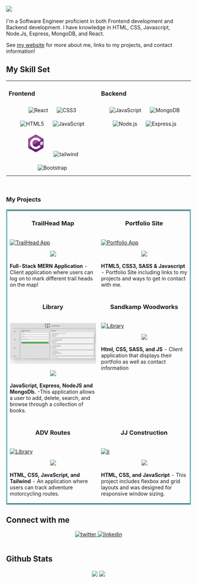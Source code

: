 
![](https://i.imgur.com/2QqqmVr.png)

I'm a Software Engineer proficient in both Frontend development and Backend development. I have knowledge in HTML, CSS, Javascript, Node.Js, Express, MongoDB, and React.

See [my website](https://lucdumas.netlify.app/) for more about me, links to my projects, and contact information!

## My Skill Set  
<table><tr><td valign="top" width="50%">

 
### Frontend  
 
<div align="center">  
<img style="margin: 10px" src="https://profilinator.rishav.dev/skills-assets/react-original-wordmark.svg" alt="React" height="50" />  
<img style="margin: 10px" src="https://profilinator.rishav.dev/skills-assets/css3-original-wordmark.svg" alt="CSS3" height="50" />  
<img style="margin: 10px" src="https://profilinator.rishav.dev/skills-assets/html5-original-wordmark.svg" alt="HTML5" height="50" />  
<img style="margin: 10px" src="https://profilinator.rishav.dev/skills-assets/javascript-original.svg" alt="JavaScript" height="50" />  
 <img style="margin: 10px" src="https://raw.githubusercontent.com/devicons/devicon/master/icons/csharp/csharp-original.svg" alt="csharp" height="50"/>
 <img style="margin: 10px" src="https://www.vectorlogo.zone/logos/tailwindcss/tailwindcss-icon.svg" alt="tailwind" height="50"/>
 <img style="margin: 10px" src="https://profilinator.rishav.dev/skills-assets/bootstrap-plain.svg"
            alt="Bootstrap" height="50" />

</div>
</td><td valign="top" width="50%">
 
### Backend  
 
<div align="center">  
<img style="margin: 10px" src="https://profilinator.rishav.dev/skills-assets/javascript-original.svg" alt="JavaScript" height="50" />  
<img style="margin: 10px" src="https://profilinator.rishav.dev/skills-assets/mongodb-original-wordmark.svg" alt="MongoDB" height="50" />  
<img style="margin: 10px" src="https://profilinator.rishav.dev/skills-assets/nodejs-original-wordmark.svg" alt="Node.js" height="50" />  
<img style="margin: 10px" src="https://profilinator.rishav.dev/skills-assets/express-original-wordmark.svg" alt="Express.js" height="50" />  
</div>


</tbody></table>
<br/>

### My Projects 

 <table bordercolor="#66b2b2">
  
  <tr>
   <td width="50%" valign="top">
      <h3 align="center">TrailHead Map</h3>
        <br />
        <a target="_blank" href="https://traily.netlify.app/">
            <img src="TrailHeads.gif" width="100%" alt="TrailHead App"/>
        </a>
        <br />
        <p align="center">
          
  <a href="https://github.com/lucdumas/Traily" target="_blank">
    <img src="https://img.shields.io/static/v1?label=|&message=REPO&color=23555f&style=plastic&logo=github&logo-color=white"/>
  </a>  
  <a href="https://github.com/lucdumas/Traily" target="_blank">
  
  </a>
      </p>
        <p><strong>Full-Stack MERN Application</strong> - Client application where users can log on to mark different trail heads on the map!</p>
    </td>
     <td width="50%" valign="top">
      <h3 align="center">Portfolio Site</h3>
        <br />
        <a target="_blank" href="https://lucdumas.netlify.app/">
            <img src="portfolio.gif" width="100%" alt="Portfolio App"/>
        </a>
        <br />
        <p align="center">
          
  <a href="https://github.com/lucdumas/portfoliosite" target="_blank">
    <img src="https://img.shields.io/static/v1?label=|&message=REPO&color=23555f&style=plastic&logo=github&logo-color=white"/>
  </a>  
  <a href="https://github.com/lucdumas/portfoliosite" target="_blank">
  
  </a>
      </p>
      <p><strong>HTML5, CSS3, SASS & Javascript</strong> - Portfolio Site including links to my projects and ways to get in contact with me.</p>
        </td>
  </tr>
  
  <tr>
    <td width="50%" valign="top">
      <h3 align="center">Library</h3>
        <br />
        <a target="_blank" href="https://library-heroku-application.herokuapp.com/">
            <img src="library.gif" width="100%" alt="Library"/>
        </a>
        <br />
        <p align="center">          
  <a href="https://github.com/lucdumas/libraryProject" target="_blank">
    <img src="https://img.shields.io/static/v1?label=|&message=REPO&color=23555f&style=plastic&logo=github&logo-color=white"/>
  </a>  
  <a href="https://github.com/lucdumas/libraryProject" target="_blank">
  </a>
      </p>
      <p><strong>JavaScript, Express, NodeJS and MongoDb.</strong> -This application allows a user to add, delete, search, and browse through a collection of books. </p>
        </td>
   <td width="50%" valign="top">
      <h3 align="center">Sandkamp Woodworks</h3>
        <br />
        <a target="_blank" href="https://sandkampwoodworks.netlify.app/">
            <img src="ts.gif" width="100%" alt="Library"/>
        </a>
        <br />
        <p align="center"> 
  <a href="https://github.com/lucdumas/SandkampWoodworks" target="_blank">
    <img src="https://img.shields.io/static/v1?label=|&message=REPO&color=23555f&style=plastic&logo=github&logo-color=white"/>
  </a>  
  <a href="https://github.com/lucdumas/SandkampWoodworks" target="_blank">
  </a>
      </p>
      <p><strong>Html, CSS, SASS, and JS</strong> - Client application that displays their portfolio as well as contact information</p>
        </td>
  </tr>
  
  <tr>
    <td width="50%" valign="top">
      <h3 align="center">ADV Routes</h3>
        <br />
        <a target="_blank" href="https://advroutes.netlify.app/">
            <img src="adv.gif" width="100%" alt="Library"/>
        </a>
        <br />
        <p align="center">
  <a href="https://github.com/lucdumas/adv_application" target="_blank">
    <img src="https://img.shields.io/static/v1?label=|&message=REPO&color=23555f&style=plastic&logo=github&logo-color=white"/>
  </a>  
  <a href="https://github.com/lucdumas/adv_application" target="_blank">
  </a>
      </p>
      <p><strong> HTML, CSS, JavaScript, and Tailwind</strong> - An application where users can track adventure motorcycling routes.</p>
        </td>
   <td width="50%" valign="top">
      <h3 align="center">JJ Construction</h3>
        <br />
        <a target="_blank" href="https://jj-construction.netlify.app/">
            <img src="jjconstruction.gif" width="100%" alt="jj"/>
        </a>
        <br />
        <p align="center">   
  <a href="https://github.com/lucdumas/JJ-Construction" target="_blank">
    <img src="https://img.shields.io/static/v1?label=|&message=REPO&color=23555f&style=plastic&logo=github&logo-color=white"/>
  </a>  
  <a href="https://github.com/lucdumas/JJconstruction" target="_blank">
  </a>
      </p>
      <p><strong> HTML, CSS, and JavaScript </strong> - This project includes flexbox and grid layouts and was designed for responsive window sizing. </p>
        </td>
  </tr>
</table>
 

## Connect with me  

<div align="center">
<a href="https://twitter.com/LucDumas10" target="_blank">
<img src=https://img.shields.io/badge/twitter-%2300acee.svg?&style=for-the-badge&logo=twitter&logoColor=white alt=twitter />
</a>
<a href="https://www.linkedin.com/in/lucpdumas/" target="_blank">
<img src=https://img.shields.io/badge/linkedin-%231E77B5.svg?&style=for-the-badge&logo=linkedin&logoColor=white alt=linkedin  />
</a>  
</div>  
<br/>

## Github Stats  

<div align="center"><img src="https://github-readme-stats.vercel.app/api?username=lucdumas&show_icons=true&locale=en" align="center" width="40%"/>
<img src="https://github-readme-streak-stats.herokuapp.com/?user=lucdumas" align="center" width="40%"/>
</div> 
